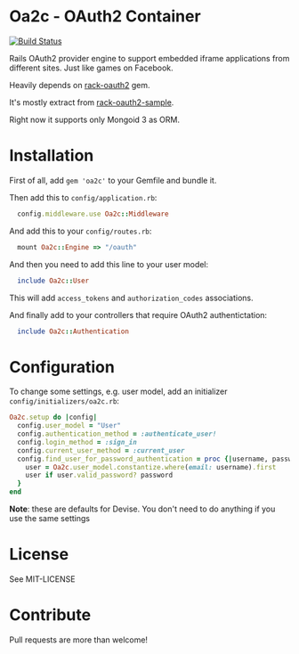 # Oa2c - OAuth2 Container

[![Build Status](https://secure.travis-ci.org/adie/oa2c.png)](http://travis-ci.org/adie/oa2c)

Rails OAuth2 provider engine to support embedded iframe applications from different sites. Just like games on Facebook.

Heavily depends on [rack-oauth2](https://github.com/nov/rack-oauth2) gem.

It's mostly extract from [rack-oauth2-sample](https://github.com/nov/rack-oauth2-sample).

Right now it supports only Mongoid 3 as ORM.

# Installation

First of all, add `gem 'oa2c'` to your Gemfile and bundle it.

Then add this to `config/application.rb`:

```ruby
  config.middleware.use Oa2c::Middleware
```

And add this to your `config/routes.rb`:

```ruby
  mount Oa2c::Engine => "/oauth"
```

And then you need to add this line to your user model:

```ruby
  include Oa2c::User
```

This will add `access_tokens` and `authorization_codes` associations.

And finally add to your controllers that require OAuth2 authentictation:

```ruby
  include Oa2c::Authentication
```

# Configuration

To change some settings, e.g. user model, add an initializer `config/initializers/oa2c.rb`:

```ruby
Oa2c.setup do |config|
  config.user_model = "User"
  config.authentication_method = :authenticate_user!
  config.login_method = :sign_in
  config.current_user_method = :current_user
  config.find_user_for_password_authentication = proc {|username, password|
    user = Oa2c.user_model.constantize.where(email: username).first
    user if user.valid_password? password
  }
end
```

**Note**: these are defaults for Devise. You don't need to do anything if you use the same settings

# License

See MIT-LICENSE

# Contribute

Pull requests are more than welcome!
